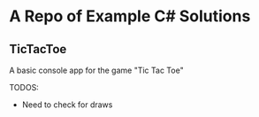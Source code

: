 # A Repo of Example C# Solutions

## TicTacToe

A basic console app for the game "Tic Tac Toe"

TODOS:

- Need to check for draws
